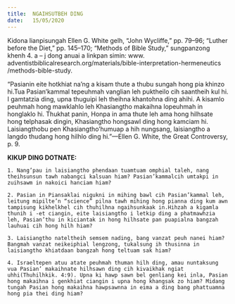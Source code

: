```yaml
---
title:  NGAIHSUTBEH DING
date:   15/05/2020
---
```


Kidona lianpisungah Ellen G. White gelh, “John Wycliffe,” pp. 79–96; “Luther before the Diet,” pp. 145–170; “Methods of Bible Study,” sungpanzong khenh 4. a – j dong anuai a linkpan simin: www. adventistbiblicalresearch.org/materials/bible-interpretation-hermeneutics /methods-bible-study.

“Pasianin eite hotkhiat na’ng a kisam thute a thubu sungah hong pia khinzo hi.Tua Pasian’kammal tepeuhmah vanglian leh puktheilo cih saantheih kul hi. I gamtatzia ding, upna thuguipi leh theihna khantohna ding ahihi. A kisamlo peuhmah hong mawklahlo leh Khasiangtho makaihna lopeuhmah in honglaklo hi. Thukhat panin, Honpa in ama thute leh ama hong hilhsate hong telphasak dingin, Khasiangtho hongsawl ding hong kamciam hi. Laisiangthobu pen Khasiangtho’humuap a hih nungsang, laisiangtho a langdo thudang hong hilhlo ding hi.”—Ellen G. White, the Great Controversy, p. 9.

**KIKUP DING DOTNATE:**

`1. Nang’pau in laisiangtho phendaan tuamtuam omphial taleh, nang theihsunsun tawh nabangci kalsuan hiam? Pasian’kammalcih umtakpi in zuihsawm in nakoici hanciam hiam?`

`2. Pasian in Piansaklai nigukni in mihing bawl cih Pasian’kammal leh, leitung mipilte’n “science” pilna tawh mihing hong pianna ding kum awn tampisung kikhelkhel cih thuhilhna ngaihsunkaak in.Hihzah a kigamla thunih i -et ciangin, eite laisiangtho i letkip ding a phatmawhzia leh, Pasian’thu in kiciantak in hong hilhsate pan puapialna bangzah lauhuai cih hong hilh hiam?`

`3. Laisiangtho nateltheih semsem nading, bang vanzat peuh nanei hiam? Bangmah vanzat neikeiphial lengzong, tukalsung ih thusinna in laisiangtho khiatdaan bangzah hong teltuam sak hiam? `

`4. Israeltepen atuu atate peuhmah thuman hilh ding, amau nuntaksung vua Pasian’ makaihnate hilhsawn ding cih kivaikhak ngiat uhhi(Thuhilhkik. 4:9). Upna ki hawp sawn bel genliang kei inla, Pasian hong makaihna i genkhiat ciangin i upna hong khangsak zo hiam? Midang tungah Pasian hong makaihna hawpsawnna in eima a ding bang phattuamna hong pia thei ding hiam?`